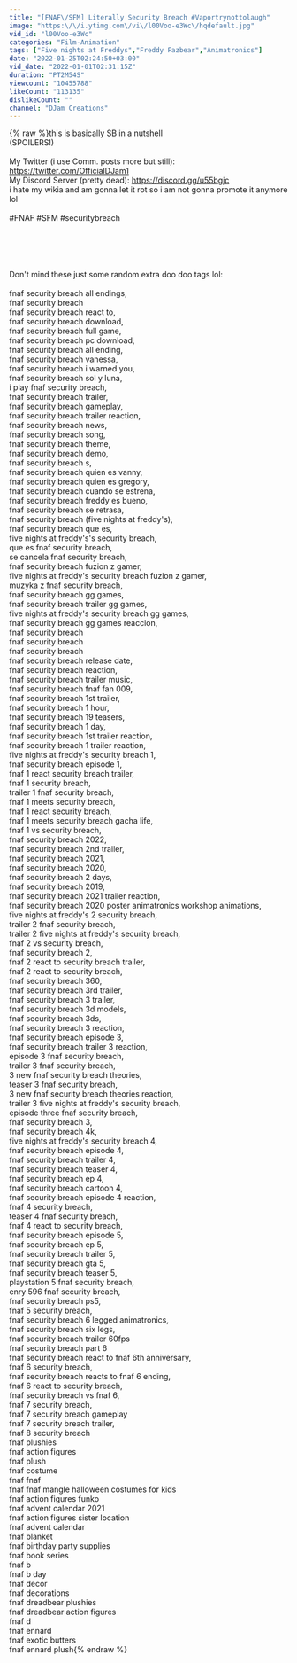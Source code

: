 ```yaml
---
title: "[FNAF\/SFM] Literally Security Breach #Vaportrynottolaugh"
image: "https:\/\/i.ytimg.com\/vi\/l00Voo-e3Wc\/hqdefault.jpg"
vid_id: "l00Voo-e3Wc"
categories: "Film-Animation"
tags: ["Five nights at Freddys","Freddy Fazbear","Animatronics"]
date: "2022-01-25T02:24:50+03:00"
vid_date: "2022-01-01T02:31:15Z"
duration: "PT2M54S"
viewcount: "10455788"
likeCount: "113135"
dislikeCount: ""
channel: "DJam Creations"
---
```

{% raw %}this is basically SB in a nutshell<br />(SPOILERS!)<br /><br />My Twitter (i use Comm. posts more but still): <a rel="nofollow" target="blank" href="https://twitter.com/OfficialDJam1">https://twitter.com/OfficialDJam1</a><br />My Discord Server (pretty dead): <a rel="nofollow" target="blank" href="https://discord.gg/u55bgjc">https://discord.gg/u55bgjc</a><br />i hate my wikia and am gonna let it rot so i am not gonna promote it anymore lol<br /><br />#FNAF   #SFM     #securitybreach<br /><br /><br /><br /><br /><br />Don't mind these just some random extra doo doo tags lol:<br /><br />fnaf security breach all endings,<br />fnaf security breach <br />fnaf security breach react to,<br />fnaf security breach download,<br />fnaf security breach full game,<br />fnaf security breach pc download,<br />fnaf security breach all ending,<br />fnaf security breach vanessa,<br />fnaf security breach i warned you,<br />fnaf security breach sol y luna,<br />i play fnaf security breach,<br />fnaf security breach trailer,<br />fnaf security breach gameplay,<br />fnaf security breach trailer reaction,<br />fnaf security breach news,<br />fnaf security breach song,<br />fnaf security breach theme,<br />fnaf security breach demo,<br />fnaf security breach s,<br />fnaf security breach quien es vanny,<br />fnaf security breach quien es gregory,<br />fnaf security breach cuando se estrena,<br />fnaf security breach freddy es bueno,<br />fnaf security breach se retrasa,<br />fnaf security breach (five nights at freddy's),<br />fnaf security breach que es,<br />five nights at freddy's's security breach,<br />que es fnaf security breach,<br />se cancela fnaf security breach,<br />fnaf security breach fuzion z gamer,<br />five nights at freddy's security breach fuzion z gamer,<br />muzyka z fnaf security breach,<br />fnaf security breach gg games,<br />fnaf security breach trailer gg games,<br />five nights at freddy's security breach gg games,<br />fnaf security breach gg games reaccion,<br />fnaf security breach <br />fnaf security breach <br />fnaf security breach <br />fnaf security breach release date,<br />fnaf security breach reaction,<br />fnaf security breach trailer music,<br />fnaf security breach fnaf fan 009,<br />fnaf security breach 1st trailer,<br />fnaf security breach 1 hour,<br />fnaf security breach 19 teasers,<br />fnaf security breach 1 day,<br />fnaf security breach 1st trailer reaction,<br />fnaf security breach 1 trailer reaction,<br />five nights at freddy's security breach 1,<br />fnaf security breach episode 1,<br />fnaf 1 react security breach trailer,<br />fnaf 1 security breach,<br />trailer 1 fnaf security breach,<br />fnaf 1 meets security breach,<br />fnaf 1 react security breach,<br />fnaf 1 meets security breach gacha life,<br />fnaf 1 vs security breach,<br />fnaf security breach 2022,<br />fnaf security breach 2nd trailer,<br />fnaf security breach 2021,<br />fnaf security breach 2020,<br />fnaf security breach 2 days,<br />fnaf security breach 2019,<br />fnaf security breach 2021 trailer reaction,<br />fnaf security breach 2020 poster animatronics workshop animations,<br />five nights at freddy's 2 security breach,<br />trailer 2 fnaf security breach,<br />trailer 2 five nights at freddy's security breach,<br />fnaf 2 vs security breach,<br />fnaf security breach 2,<br />fnaf 2 react to security breach trailer,<br />fnaf 2 react to security breach,<br />fnaf security breach 360,<br />fnaf security breach 3rd trailer,<br />fnaf security breach 3 trailer,<br />fnaf security breach 3d models,<br />fnaf security breach 3ds,<br />fnaf security breach 3 reaction,<br />fnaf security breach episode 3,<br />fnaf security breach trailer 3 reaction,<br />episode 3 fnaf security breach,<br />trailer 3 fnaf security breach,<br />3 new fnaf security breach theories,<br />teaser 3 fnaf security breach,<br />3 new fnaf security breach theories reaction,<br />trailer 3 five nights at freddy's security breach,<br />episode three fnaf security breach,<br />fnaf security breach 3,<br />fnaf security breach 4k,<br />five nights at freddy's security breach 4,<br />fnaf security breach episode 4,<br />fnaf security breach trailer 4,<br />fnaf security breach teaser 4,<br />fnaf security breach ep 4,<br />fnaf security breach cartoon 4,<br />fnaf security breach episode 4 reaction,<br />fnaf 4 security breach,<br />teaser 4 fnaf security breach,<br />fnaf 4 react to security breach,<br />fnaf security breach episode 5,<br />fnaf security breach ep 5,<br />fnaf security breach trailer 5,<br />fnaf security breach gta 5,<br />fnaf security breach teaser 5,<br />playstation 5 fnaf security breach,<br />enry 596 fnaf security breach,<br />fnaf security breach ps5,<br />fnaf 5 security breach,<br />fnaf security breach 6 legged animatronics,<br />fnaf security breach six legs,<br />fnaf security breach trailer 60fps<br />fnaf security breach part 6<br />fnaf security breach react to fnaf 6th anniversary,<br />fnaf 6 security breach,<br />fnaf security breach reacts to fnaf 6 ending,<br />fnaf 6 react to security breach,<br />fnaf security breach vs fnaf 6,<br />fnaf 7 security breach,<br />fnaf 7 security breach gameplay<br />fnaf 7 security breach trailer,<br />fnaf 8 security breach<br />fnaf plushies<br />fnaf action figures<br />fnaf plush<br />fnaf costume<br />fnaf fnaf<br />fnaf fnaf mangle halloween costumes for kids<br />fnaf action figures funko<br />fnaf advent calendar 2021<br />fnaf action figures sister location<br />fnaf advent calendar<br />fnaf blanket<br />fnaf birthday party supplies<br />fnaf book series<br />fnaf b<br />fnaf b day<br />fnaf decor<br />fnaf decorations<br />fnaf dreadbear plushies<br />fnaf dreadbear action figures<br />fnaf d<br />fnaf ennard<br />fnaf exotic butters<br />fnaf ennard plush{% endraw %}
